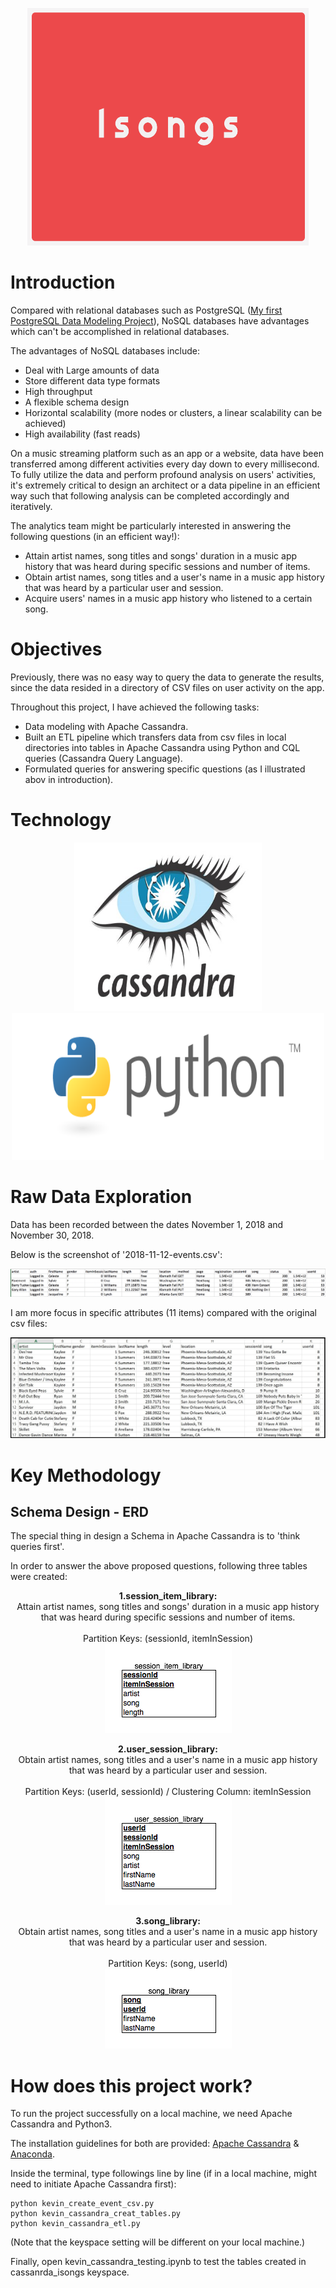 <p align="middle">
  <img width="450" height="380" src="https://github.com/tsenhungwu/Data-Engineer-Project/blob/master/Isongs/Images/Isongs.png" />
  
# Introduction
Compared with relational databases such as PostgreSQL ([My first PostgreSQL Data Modeling Project](https://github.com/tsenhungwu/Data-Engineer-Project/tree/master/Isongs)), NoSQL databases have advantages which can't be accomplished in relational databases.

The advantages of NoSQL databases include:
  - Deal with Large amounts of data
  - Store different data type formats
  - High throughput
  - A flexible schema design
  - Horizontal scalability (more nodes or clusters, a linear scalability can be achieved)
  - High availability (fast reads)

    
On a music streaming platform such as an app or a website, data have been transferred among different activities every day down to every millisecond.
To fully utilize the data and perform profound analysis on users' activities, it's extremely critical to design an architect or a data pipeline in an efficient way such that following analysis can be completed accordingly and iteratively.

The analytics team might be particularly interested in answering the following questions (in an efficient way!): 
  - Attain artist names, song titles and songs' duration in a music app history that was heard during specific sessions and number of items.
  - Obtain artist names, song titles and a user's name in a music app history that was heard by a particular user and session.
  - Acquire users' names in a music app history who listened to a certain song.

# Objectives
Previously, there was no easy way to query the data to generate the results, since the data resided in a directory of CSV files on user activity on the app.

Throughout this project, I have achieved the following tasks:

- Data modeling with Apache Cassandra.
- Built an ETL pipeline which transfers data from csv files in local directories into tables in Apache Cassandra using Python and CQL queries (Cassandra Query Language).
- Formulated queries for answering specific questions (as I illustrated abov in introduction).


# Technology
<p align="middle">
  <img height="270" width="300" src="https://github.com/tsenhungwu/Data-Engineer-Project/blob/master/Isongs_Apache_Cassandra/Images/Apache_Cassandra.jpg" />
  <img height="235" width="500" src="https://github.com/tsenhungwu/Data-Engineer-Project/blob/master/Isongs/Images/Python.png" />
</p>


# Raw Data Exploration
Data has been recorded between the dates November 1, 2018 and November 30, 2018.

Below is the screenshot of '2018-11-12-events.csv':

<img src="https://github.com/tsenhungwu/Data-Engineer-Project/blob/master/Isongs_Apache_Cassandra/Images/2018.11.12_event.png"/> 

I am more focus in specific attributes (11 items) compared with the original csv files:

<img src="https://github.com/tsenhungwu/Data-Engineer-Project/blob/master/Isongs_Apache_Cassandra/Images/image_event_datafile_new.jpg"/> 


# Key Methodology

## Schema Design - ERD
The special thing in design a Schema in Apache Cassandra is to 'think queries first'.

In order to answer the above proposed questions, following three tables were created: 

<p align="center">
  <b>1.session_item_library:</b>
  <br>Attain artist names, song titles and songs' duration in a music app history that was heard during specific sessions and number of items.<br>
  <br>Partition Keys: (sessionId, itemInSession) <br>
  <img src="https://github.com/tsenhungwu/Data-Engineer-Project/blob/master/Isongs_Apache_Cassandra/Images/session_item_library.png" />
</p>


<p align="center">
  <b>2.user_session_library:</b>
  <br>Obtain artist names, song titles and a user's name in a music app history that was heard by a particular user and session.<br>
  <br>Partition Keys: (userId, sessionId) / Clustering Column: itemInSession <br>
  <img src="https://github.com/tsenhungwu/Data-Engineer-Project/blob/master/Isongs_Apache_Cassandra/Images/user_session_library.png" />
</p>


<p align="center">
  <b>3.song_library:</b>
  <br>Obtain artist names, song titles and a user's name in a music app history that was heard by a particular user and session.<br>
  <br>Partition Keys: (song, userId) <br>
  <img src="https://github.com/tsenhungwu/Data-Engineer-Project/blob/master/Isongs_Apache_Cassandra/Images/song_library.png" />
</p>





# How does this project work?
To run the project successfully on a local machine, we need Apache Cassandra and Python3. 

The installation guidelines for both are provided: [Apache Cassandra](http://cassandra.apache.org/doc/latest/getting_started/installing.html) &  [Anaconda](https://www.datacamp.com/community/tutorials/installing-anaconda-mac-os-x).


Inside the terminal, type followings line by line (if in a local machine, might need to initiate Apache Cassandra first):
```
python kevin_create_event_csv.py
python kevin_cassandra_creat_tables.py
python kevin_cassandra_etl.py
```
(Note that the keyspace setting will be different on your local machine.)

Finally, open kevin_cassandra_testing.ipynb to test the tables created in cassanrda_isongs keyspace.
